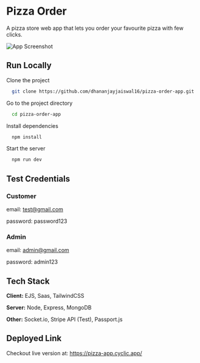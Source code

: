 
# Pizza Order

A pizza store web app that lets you order your favourite pizza with few clicks.

![App Screenshot](https://firebasestorage.googleapis.com/v0/b/ecommerce-dj.appspot.com/o/pizzza%20app%20ss.png?alt=media&token=39f79306-279f-43fc-a893-b500f2cbb56d)

## Run Locally

Clone the project

```bash
  git clone https://github.com/dhananjayjaiswal16/pizza-order-app.git
```

Go to the project directory

```bash
  cd pizza-order-app
```

Install dependencies

```bash
  npm install
```

Start the server

```bash
  npm run dev
```


## Test Credentials

### Customer
email: test@gmail.com

password: password123
### Admin
email: admin@gmail.com 

password: admin123
## Tech Stack

**Client:** EJS, Saas, TailwindCSS

**Server:** Node, Express, MongoDB

**Other:** Socket.io, Stripe API (Test), Passport.js


## Deployed Link

Checkout live version at: https://pizza-app.cyclic.app/
